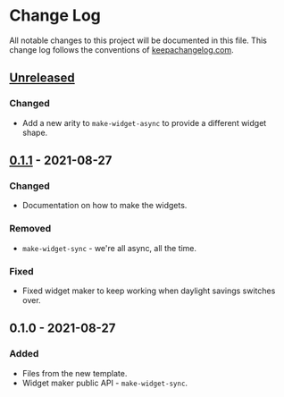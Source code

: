 # Change Log
All notable changes to this project will be documented in this file. This change log follows the conventions of [keepachangelog.com](http://keepachangelog.com/).

## [Unreleased]
### Changed
- Add a new arity to `make-widget-async` to provide a different widget shape.

## [0.1.1] - 2021-08-27
### Changed
- Documentation on how to make the widgets.

### Removed
- `make-widget-sync` - we're all async, all the time.

### Fixed
- Fixed widget maker to keep working when daylight savings switches over.

## 0.1.0 - 2021-08-27
### Added
- Files from the new template.
- Widget maker public API - `make-widget-sync`.

[Unreleased]: https://sourcehost.site/your-name/markov-elear/compare/0.1.1...HEAD
[0.1.1]: https://sourcehost.site/your-name/markov-elear/compare/0.1.0...0.1.1
